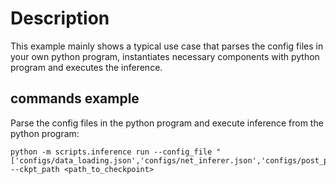 # Description
This example mainly shows a typical use case that parses the config files in your own python program, instantiates necessary components with python program and executes the inference.

## commands example

Parse the config files in the python program and execute inference from the python program:

```
python -m scripts.inference run --config_file "['configs/data_loading.json','configs/net_inferer.json','configs/post_processing.json']" --ckpt_path <path_to_checkpoint>
```
